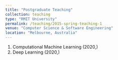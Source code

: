 ```yaml
---
title: "Postgraduate Teaching"
collection: teaching
type: "RMIT University"
permalink: /teaching/2015-spring-teaching-1
venue: "Computer Science & Software Engineering"
location: "Melbourne, Australia"
---
```


1. Computational Machine Learning (2020,)
2. Deep Learning (2020,)
